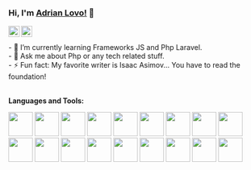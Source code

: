### Hi, I'm [Adrian Lovo!](https://adrianlovo.github.io/) 👋

<a href="https://www.facebook.com/adrian.humberto.12/">
  <img align="left" alt="Pawan's Facebook" width="22px" src="https://cdn.jsdelivr.net/npm/simple-icons@v3/icons/facebook.svg" />
</a>
<a href="https://github.com/adrianlovo">
  <img align="left" alt="Pawan's Github" width="22px" src="https://cdn.jsdelivr.net/npm/simple-icons@v3/icons/github.svg" />
</a>
<br>
<br>
- 🌱 I’m currently learning Frameworks JS and Php Laravel.
<br>
- 💬 Ask me about Php or any tech related stuff.
<br>
- ⚡ Fun fact: My favorite writer is Isaac Asimov... You have to read the foundation!
<br>
<br>

**Languages and Tools:**  

<code><img height="48" src="https://adrianlovo.github.io/Resources/img/Lenguajes/html.png"></code>
<code><img height="48" src="https://adrianlovo.github.io/Resources/img/Lenguajes/css.png"></code>
<code><img height="48" src="https://adrianlovo.github.io/Resources/img/Lenguajes/bootstrap.png"></code>
<code><img height="48" src="https://adrianlovo.github.io/Resources/img/Lenguajes/javascript.png"></code>
<code><img height="48" src="https://adrianlovo.github.io/Resources/img/Lenguajes/jquery.png"></code>
<code><img height="48" src="https://adrianlovo.github.io/Resources/img/Lenguajes/vue.png"></code>
<code><img height="48" src="https://adrianlovo.github.io/Resources/img/Lenguajes/php.png"></code>
<code><img height="48" src="https://adrianlovo.github.io/Resources/img/Lenguajes/laravel.png"></code>
<code><img height="48" src="https://adrianlovo.github.io/Resources/img/Lenguajes/javase.png"></code>
<code><img height="48" src="https://adrianlovo.github.io/Resources/img/Lenguajes/javaee.png"></code>
<code><img height="48" src="https://adrianlovo.github.io/Resources/img/Lenguajes/vscode.png"></code>
<code><img height="48" src="https://adrianlovo.github.io/Resources/img/Lenguajes/c.png"></code>
<code><img height="48" src="https://adrianlovo.github.io/Resources/img/Lenguajes/db2.png"></code>
<code><img height="48" src="https://adrianlovo.github.io/Resources/img/Lenguajes/mysql.png"></code>
<code><img height="48" src="https://adrianlovo.github.io/Resources/img/Lenguajes/postgressql.png"></code>
<code><img height="48" src="https://adrianlovo.github.io/Resources/img/Lenguajes/sqlserver.png"></code>
<code><img height="48" src="https://adrianlovo.github.io/Resources/img/Lenguajes/windows.png"></code>
<code><img height="48" src="https://adrianlovo.github.io/Resources/img/Lenguajes/ubuntu.png"></code>



